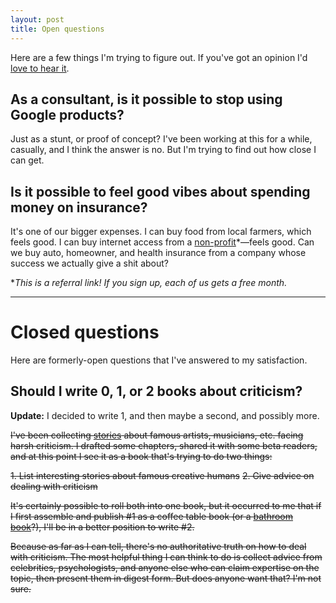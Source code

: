 ```yaml
---
layout: post
title: Open questions
---
```


Here are a few things I'm trying to figure out. If you've got an opinion I'd [love to hear it](/contact).

## As a consultant, is it possible to stop using Google products?

Just as a stunt, or proof of concept? I've been working at this for a while, casually, and I think the answer is no. But I'm trying to find out how close I can get.

## Is it possible to feel good vibes about spending money on insurance?

It's one of our bigger expenses. I can buy food from local farmers, which feels good. I can buy internet access from a [non-profit](https://members.calyxinstitute.org/r/jixkd)*—feels good. Can we buy auto, homeowner, and health insurance from a company whose success we actually give a shit about?

\*_This is a referral link! If you sign up, each of us gets a free month._

---

# Closed questions

Here are formerly-open questions that I've answered to my satisfaction.


## Should I write 0, 1, or 2 books about criticism?

**Update:** I decided to write 1, and then maybe a second, and possibly more.

~~I've been collecting [stories](https://onestar.world/) about famous artists, musicians, etc. facing harsh criticism. I drafted some chapters, shared it with some beta readers, and at this point I see it as a book that's trying to do two things:~~

~~1. List interesting stories about famous creative humans~~
~~2. Give advice on dealing with criticism~~

~~It's certainly possible to roll both into one book, but it occurred to me that if I first assemble and publish #1 as a coffee table book (or a [bathroom book](https://bookriot.com/best-bathroom-books/)?), I'll be in a better position to write #2.~~

~~Because as far as I can tell, there's no authoritative truth on how to deal with criticism. The most helpful thing I can think to do is collect advice from celebrities, psychologists, and anyone else who can claim expertise on the topic, then present them in digest form. But does anyone want that? I'm not sure.~~
